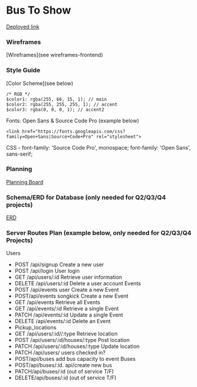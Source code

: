 
# Bus To Show

[Deployed link](TBD)

### Wireframes
[Wireframes](see wireframes-frontend)

### Style Guide

[Color Scheme](see below)
```
/* RGB */
$color1: rgba(255, 66, 15, 1); // main
$color2: rgba(255, 255, 255, 1); // accent
$color3: rgba(0, 0, 0, 1); // accent2
```

Fonts: Open Sans & Source Code Pro (example below)
```
<link href="https://fonts.googleapis.com/css?family=Open+Sans|Source+Code+Pro" rel="stylesheet">
```

CSS -
font-family: 'Source Code Pro', monospace;
font-family: 'Open Sans', sans-serif;


### Planning

[Planning Board](https://trello.com/b/2HqoYeAs/g106-q2-final-bts)


### Schema/ERD for Database (only needed for Q2/Q3/Q4 projects)
[ERD](https://www.lucidchart.com/invitations/accept/e5f087b9-e706-470a-8c3d-5e2692162698)

### Server Routes Plan (example below, only needed for Q2/Q3/Q4 Projects)

Users
- POST /api/signup Create a new user
- POST /api/login User login
- GET /api/users/:id Retrieve user information
- DELETE /api/users/:id Delete a user account
Events
- POST /api/events user Create a new Event
- POST/api/events songkick Create a new Event
- GET /api/events Retrieve all Events
- GET /api/events/:id Retrieve a single  Event
- PATCH /api/events/:id Update a single Event
- DELETE /api/events/:id Delete an Event
- Pickup_locations
- GET /api/users/:id//:type Retrieve location
- POST /api/users/:id/houses/:type Post location
- PATCH /api/users/:id/houses/:type Update location
- PATCH /api/users/ users checked in?
- POST/api/buses add bus capacity to event
Buses
- POST/api/buses/:id. api/create new bus
- PATCH/api/buses/:id (out of service T/F)
- DELETE/api/buses/:id (out of service T/F)
